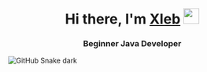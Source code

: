 <h1 align="center">Hi there, I'm <a href="https://t.me/Xlebushecckk" target="_blank">Xleb</a> 
<img src="https://github.com/blackcater/blackcater/raw/main/images/Hi.gif" height="32"/></h1>
<h3 align="center">Beginner Java Developer</h3>


![GitHub Snake dark](github-snake-dark.svg#gh-dark-mode-only)
